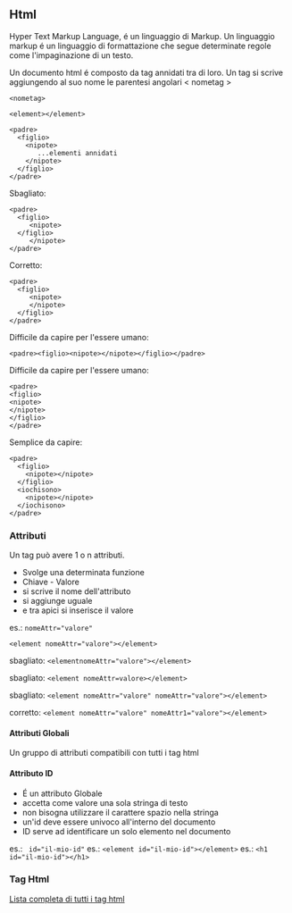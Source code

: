 ## Html

Hyper Text Markup Language, é un linguaggio di Markup. Un linguaggio markup é un linguaggio di formattazione che segue determinate regole come l'impaginazione di un testo.

Un documento html é composto da tag annidati tra di loro.
Un tag si scrive aggiungendo al suo nome le parentesi angolari < nometag >

```
<nometag>

<element></element>

<padre>
  <figlio>
    <nipote>
       ...elementi annidati
    </nipote>
  </figlio>
</padre>
```

Sbagliato:

```
<padre>
  <figlio>
     <nipote>
  </figlio>
     </nipote>
</padre>
```

Corretto:

```
<padre>
  <figlio>
     <nipote>
     </nipote>
  </figlio>
</padre>
```

Difficile da capire per l'essere umano:

```
<padre><figlio><nipote></nipote></figlio></padre>
```

Difficile da capire per l'essere umano:

```
<padre>
<figlio>
<nipote>
</nipote>
</figlio>
</padre>
```

Semplice da capire:

```
<padre>
  <figlio>
    <nipote></nipote>
  </figlio>
  <iochisono>
    <nipote></nipote>
  </iochisono>
</padre>
```

### Attributi

Un tag può avere 1 o n attributi.

- Svolge una determinata funzione
- Chiave - Valore
- si scrive il nome dell'attributo
- si aggiunge uguale
- e tra apici si inserisce il valore

es.:
`nomeAttr="valore"`

`<element nomeAttr="valore"></element>`

sbagliato:
`<elementnomeAttr="valore"></element>`

sbagliato:
`<element nomeAttr=valore></element>`

sbagliato:
`<element nomeAttr="valore" nomeAttr="valore"></element>`

corretto:
`<element nomeAttr="valore" nomeAttr1="valore"></element>`

#### Attributi Globali

Un gruppo di attributi compatibili con tutti i tag html

#### Attributo ID

- É un attributo Globale
- accetta come valore una sola stringa di testo
- non bisogna utilizzare il carattere spazio nella stringa
- un'id deve essere univoco all'interno del documento
- ID serve ad identificare un solo elemento nel documento

es.: ` id="il-mio-id"`
es.: `<element id="il-mio-id"></element>`
es.: `<h1 id="il-mio-id"></h1>`

### Tag Html

[Lista completa di tutti i tag html](https://www.w3schools.com/tags/default.asp)
